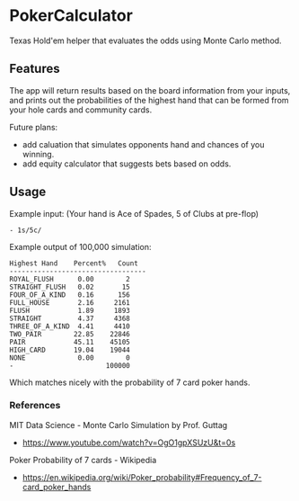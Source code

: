 # PokerCalculator
Texas Hold'em helper that evaluates the odds using Monte Carlo method.

## Features
The app will return results based on the board information from your inputs, and prints out the probabilities of the highest hand that can be formed from your hole cards and community cards.

Future plans: 
- add caluation that simulates opponents hand and chances of you winning.
- add equity calculator that suggests bets based on odds.
## Usage 
Example input: 
(Your hand is Ace of Spades, 5 of Clubs at pre-flop)
```
- 1s/5c/ 
```
Example output of 100,000 simulation:
```
Highest Hand    Percent%   Count 
---------------------------------- 
ROYAL_FLUSH      0.00        2 
STRAIGHT_FLUSH   0.02       15 
FOUR_OF_A_KIND   0.16      156 
FULL_HOUSE       2.16     2161 
FLUSH            1.89     1893 
STRAIGHT         4.37     4368 
THREE_OF_A_KIND  4.41     4410 
TWO_PAIR        22.85    22846 
PAIR            45.11    45105 
HIGH_CARD       19.04    19044 
NONE             0.00        0 
-                       100000 
```
Which matches nicely with the probability of 7 card poker hands.

### References
MIT Data Science - Monte Carlo Simulation by Prof. Guttag
- https://www.youtube.com/watch?v=OgO1gpXSUzU&t=0s

Poker Probability of 7 cards - Wikipedia
- https://en.wikipedia.org/wiki/Poker_probability#Frequency_of_7-card_poker_hands
